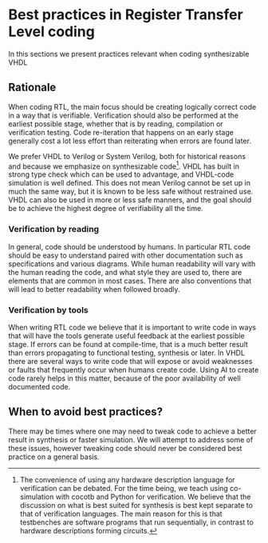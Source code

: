 # Best practices in Register Transfer Level coding #
In this sections we present practices relevant when coding synthesizable VHDL 
## Rationale 
When coding RTL, the main focus should be creating logically correct code in a way that is verifiable. 
Verification should also be performed at the earliest possible stage, whether that is by reading, compilation or verification testing.
Code re-iteration that happens on an early stage generally cost a lot less effort than reiterating when errors are found later.

We prefer VHDL to Verilog or System Verilog, both for historical reasons and because we emphasize on synthesizable code[^1]. 
VHDL has built in strong type check which can be used to advantage, and VHDL-code simulation is well defined. 
This does not mean Verilog cannot be set up in much the same way, but it is known to be less safe without restrained use. 
VHDL can also be used in more or less safe manners, and the goal should be to achieve the highest degree of verifiability all the time. 

[^1]: The convenience of using any hardware description language for verification can be debated. 
For the time being, we teach using co-simulation with cocotb and Python for verification. 
We believe that the discussion on what is best suited for synthesis is best kept separate to that of verification languages. 
The main reason for this is that testbenches are software programs that run sequentially, in contrast to hardware descriptions forming circuits. 

### Verification by reading
In general, code should be understood by humans. 
In particular RTL code should be easy to understand paired with other documentation such as specifications and various diagrams. 
While human readability will vary with the human reading the code, and what style they are used to, there are elements that are common in most cases. 
There are also conventions that will lead to better readability when followed broadly. 

### Verification by tools
When writing RTL code we believe that it is important to write code in ways that will have the tools generate useful feedback at the earliest possible stage.
If errors can be found at compile-time, that is a much better result than errors propagating to functional testing, synthesis or later.
In VHDL there are several ways to write code that will expose or avoid weaknesses or faults that frequently occur when humans create code. 
Using AI to create code rarely helps in this matter, because of the poor availability of well documented code. 

## When to avoid best practices? 
There may be times where one may need to tweak code to achieve a better result in synthesis or faster simulation. 
We will attempt to address some of these issues, however tweaking code should never be considered best practice on a general basis.
